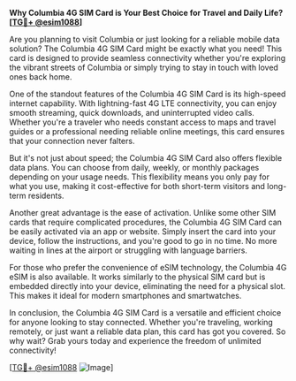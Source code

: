 **Why Columbia 4G SIM Card is Your Best Choice for Travel and Daily Life?[[TG💪+ @esim1088](https://t.me/s/esim1088)]**

Are you planning to visit Columbia or just looking for a reliable mobile data solution? The Columbia 4G SIM Card might be exactly what you need! This card is designed to provide seamless connectivity whether you're exploring the vibrant streets of Columbia or simply trying to stay in touch with loved ones back home.

One of the standout features of the Columbia 4G SIM Card is its high-speed internet capability. With lightning-fast 4G LTE connectivity, you can enjoy smooth streaming, quick downloads, and uninterrupted video calls. Whether you're a traveler who needs constant access to maps and travel guides or a professional needing reliable online meetings, this card ensures that your connection never falters.

But it's not just about speed; the Columbia 4G SIM Card also offers flexible data plans. You can choose from daily, weekly, or monthly packages depending on your usage needs. This flexibility means you only pay for what you use, making it cost-effective for both short-term visitors and long-term residents.

Another great advantage is the ease of activation. Unlike some other SIM cards that require complicated procedures, the Columbia 4G SIM Card can be easily activated via an app or website. Simply insert the card into your device, follow the instructions, and you're good to go in no time. No more waiting in lines at the airport or struggling with language barriers.

For those who prefer the convenience of eSIM technology, the Columbia 4G eSIM is also available. It works similarly to the physical SIM card but is embedded directly into your device, eliminating the need for a physical slot. This makes it ideal for modern smartphones and smartwatches.

In conclusion, the Columbia 4G SIM Card is a versatile and efficient choice for anyone looking to stay connected. Whether you're traveling, working remotely, or just want a reliable data plan, this card has got you covered. So why wait? Grab yours today and experience the freedom of unlimited connectivity!

[[TG💪+ @esim1088](https://t.me/s/esim1088) ![Image](https://i.postimg.cc/Y0z9fWf4/image.png)]